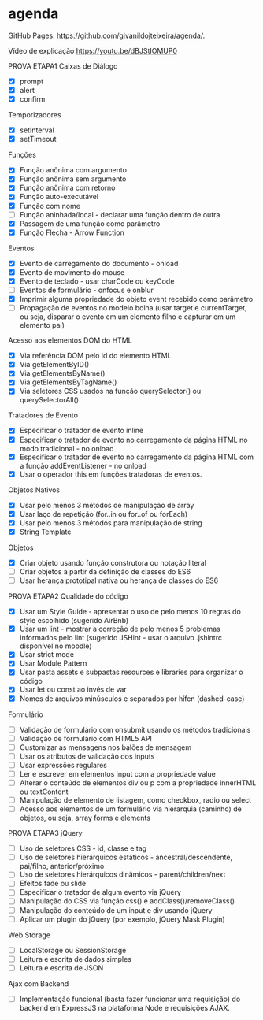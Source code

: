 # agenda

GitHub Pages:
https://github.com/givanildojteixeira/agenda/.

Vídeo de explicação
https://youtu.be/dBJStIOMUP0

PROVA ETAPA1
Caixas de Diálogo

-   [x] prompt
-   [x] alert
-   [x] confirm

Temporizadores

-   [x] setInterval
-   [x] setTimeout

Funções

-   [x] Função anônima com argumento
-   [x] Função anônima sem argumento
-   [x] Função anônima com retorno
-   [x] Função auto-executável
-   [x] Função com nome
-   [ ] Função aninhada/local - declarar uma função dentro de outra
-   [x] Passagem de uma função como parâmetro
-   [x] Função Flecha - Arrow Function

Eventos

-   [x] Evento de carregamento do documento - onload
-   [x] Evento de movimento do mouse
-   [x] Evento de teclado - usar charCode ou keyCode
-   [ ] Eventos de formulário - onfocus e onblur
-   [x] Imprimir alguma propriedade do objeto event recebido como parâmetro
-   [ ] Propagação de eventos no modelo bolha (usar target e currentTarget, ou seja, disparar o evento em um elemento filho e capturar em um elemento pai)

Acesso aos elementos DOM do HTML

-   [x] Via referência DOM pelo id do elemento HTML
-   [x] Via getElementByID()
-   [x] Via getElementsByName()
-   [x] Via getElementsByTagName()
-   [x] Via seletores CSS usados na função querySelector() ou querySelectorAll()

Tratadores de Evento

-   [x] Especificar o tratador de evento inline
-   [x] Especificar o tratador de evento no carregamento da página HTML no modo tradicional - no onload
-   [x] Especificar o tratador de evento no carregamento da página HTML com a função addEventListener - no onload
-   [x] Usar o operador this em funções tratadoras de eventos.

Objetos Nativos

-   [x] Usar pelo menos 3 métodos de manipulação de array
-   [x] Usar laço de repetição (for..in ou for..of ou forEach)
-   [x] Usar pelo menos 3 métodos para manipulação de string
-   [x] String Template

Objetos

-   [x] Criar objeto usando função construtora ou notação literal
-   [ ] Criar objetos a partir da definição de classes do ES6
-   [ ] Usar herança prototipal nativa ou herança de classes do ES6

PROVA ETAPA2
Qualidade do código

-   [x] Usar um Style Guide - apresentar o uso de pelo menos 10 regras do style escolhido (sugerido AirBnb)
-   [x] Usar um lint - mostrar a correção de pelo menos 5 problemas informados pelo lint (sugerido JSHint - usar o arquivo .jshintrc disponível no moodle)
-   [x] Usar strict mode
-   [x] Usar Module Pattern
-   [x] Usar pasta assets e subpastas resources e libraries para organizar o código
-   [x] Usar let ou const ao invés de var
-   [x] Nomes de arquivos minúsculos e separados por hífen (dashed-case)

Formulário

-   [ ] Validação de formulário com onsubmit usando os métodos tradicionais
-   [ ] Validação de formulário com HTML5 API
-   [ ] Customizar as mensagens nos balões de mensagem
-   [ ] Usar os atributos de validação dos inputs
-   [ ] Usar expressões regulares
-   [ ] Ler e escrever em elementos input com a propriedade value
-   [ ] Alterar o conteúdo de elementos div ou p com a propriedade innerHTML ou textContent
-   [ ] Manipulação de elemento de listagem, como checkbox, radio ou select
-   [ ] Acesso aos elementos de um formulário via hierarquia (caminho) de objetos, ou seja, array forms e elements

PROVA ETAPA3
jQuery

-   [ ] Uso de seletores CSS - id, classe e tag
-   [ ] Uso de seletores hierárquicos estáticos - ancestral/descendente, pai/filho, anterior/próximo
-   [ ] Uso de seletores hierárquicos dinâmicos - parent/children/next
-   [ ] Efeitos fade ou slide
-   [ ] Especificar o tratador de algum evento via jQuery
-   [ ] Manipulação do CSS via função css() e addClass()/removeClass()
-   [ ] Manipulação do conteúdo de um input e div usando jQuery
-   [ ] Aplicar um plugin do jQuery (por exemplo, jQuery Mask Plugin)

Web Storage

-   [ ] LocalStorage ou SessionStorage
-   [ ] Leitura e escrita de dados simples
-   [ ] Leitura e escrita de JSON

Ajax com Backend

-   [ ] Implementação funcional (basta fazer funcionar uma requisição) do backend em ExpressJS na plataforma Node e requisições AJAX.
